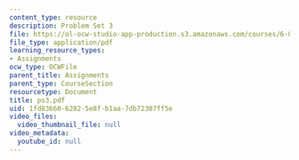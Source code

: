 ```yaml
---
content_type: resource
description: Problem Set 3
file: https://ol-ocw-studio-app-production.s3.amazonaws.com/courses/6-829-computer-networks-fall-2002/1fd8366062825e8fb1aa7db72307ff5e_ps3.pdf
file_type: application/pdf
learning_resource_types:
- Assignments
ocw_type: OCWFile
parent_title: Assignments
parent_type: CourseSection
resourcetype: Document
title: ps3.pdf
uid: 1fd83660-6282-5e8f-b1aa-7db72307ff5e
video_files:
  video_thumbnail_file: null
video_metadata:
  youtube_id: null
---
```

